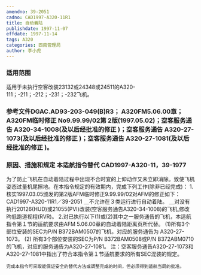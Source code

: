 ```yaml
---
amendno: 39-2051
cadno: CAD1997-A320-11R1
title: 自动着陆
publishdate: 1997-11-07
effdate: 1997-11-14
tags: A320
categories: 西南管理局
author: 李小虎
---
```


### 适用范围 
适用于未执行空客改装23132或24348或24511的A320-111；-211；-212；-231；-232飞机。

### 参考文件DGAC.AD93-203-049(B)R3； A320FM5.06.00章； A320FM临时修正 No9.99.99/02第 2版(1997.05.02)；空客服务通告 A320-34-1008(及以后经批准的修正 )；空客服务通告 A320-27-1073(及以后经批准的修正 )；空客服务通告 A320-27-1081(及以后经批准的修正 )。

### 原因、措施和规定 本适航指令替代 CAD1997-A320-11，39-1977
为了防止飞机在自动着陆过程中出现不合时宜的上仰动作又未立即消除。致使飞机姿态过量机尾擦地。在本指令规定的有效期内，完成下列工作(除非已经完成)： 
    1.核实1997.03.05颁发的第2版AFM临时修正9.99.99/02对AFM的修正如下： 
  CAD1997-A320-11R1／39-2051
      ＿不允许在３类运行进行自动着陆。       ＿对没有执行20126(HUD)或21055(PVI)改装(空客服务通告A320-34-1008)的飞机,修改昀低跑道视程(RVR)。 
    2.对已执行以下(1)或(2)其中之一服务通告的飞机，本适航指令第１节的适航要求由AFM 5.06.00章的自动着陆距离页所代替。 
    (1)所有3个部位安装的SEC为P/N B372BAM0507的飞机，对应的服务通告为 A320-27-1073。 
(2)
所有3个部位安装的SEC为P/N B372BAM0508或P/N B372ABM0710的飞机，对应的服务通告为A320-27-1081。 注：空客服务通告A320-27-1073和A320-27-1081中指出了符合本指令第１节适航要求的所有SEC混装的规定。 

    完成本指令可采取能保证安全的替代方法或调整完成的时间，但必须得到适航当局的批准。

